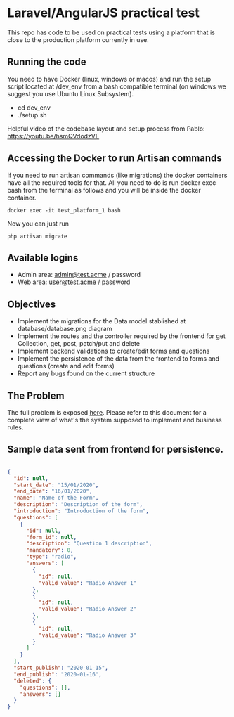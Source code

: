# Laravel/AngularJS practical test

This repo has code to be used on practical tests using a platform that is close
to the production platform currently in use.

## Running the code

You need to have Docker (linux, windows or macos) and run the setup script located
at /dev_env from a bash compatible terminal (on windows we suggest you use
Ubuntu Linux Subsystem).

- cd dev_env
- ./setup.sh

Helpful video of the codebase layout and setup process from Pablo:
https://youtu.be/hsmQVdodzVE

## Accessing the Docker to run Artisan commands

If you need to run artisan commands (like migrations) the docker containers
have all the required tools for that. All you need to do is run docker exec
bash from the terminal as follows and you will be inside the docker container.

    docker exec -it test_platform_1 bash

Now you can just run 

    php artisan migrate

## Available logins

- Admin area: admin@test.acme / password
- Web area: user@test.acme / password

## Objectives

- Implement the migrations for the Data model stablished at 
database/database.png diagram
- Implement the routes and the controller required by the frontend for
get Collection, get, post, patch/put and delete
- Implement backend validations to create/edit forms and questions
- Implement the persistence of the data from the frontend to forms 
and questions (create and edit forms)
- Report any bugs found on the current structure

## The Problem

The full problem is exposed [here](/docs/Developer%20Intermission%20-%20Technical%20Test.pdf).
Please refer to this document for a complete view of what's the system 
supposed to implement and business rules.

## Sample data sent from frontend for persistence.

```json

{
  "id": null,
  "start_date": "15/01/2020",
  "end_date": "16/01/2020",
  "name": "Name of the Form",
  "description": "Description of the form",
  "introduction": "Introduction of the form",
  "questions": [
    {
      "id": null,
      "form_id": null,
      "description": "Question 1 description",
      "mandatory": 0,
      "type": "radio",
      "answers": [
        {
          "id": null,
          "valid_value": "Radio Answer 1"
        },
        {
          "id": null,
          "valid_value": "Radio Answer 2"
        },
        {
          "id": null,
          "valid_value": "Radio Answer 3"
        }
      ]
    }
  ],
  "start_publish": "2020-01-15",
  "end_publish": "2020-01-16",
  "deleted": {
    "questions": [],
    "answers": []
  }
}

```